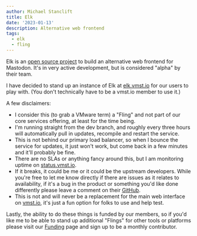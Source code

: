 ```yaml
---
author: Michael Stanclift
title: Elk
date: '2023-01-13'
description: Alternative web frontend
tags:
  - elk
  - fling
---
```


Elk is an [open source project](https://github.com/elk-zone/elk) to build an alternative web frontend for Mastodon.
It's in very active development, but is considered "alpha" by their team.

I have decided to stand up an instance of Elk at [elk.vmst.io](https://elk.vmst.io) for our users to play with.
(You don't technically have to be a vmst.io member to use it.)

A few disclaimers:
- I consider this (to grab a VMware term) a "Fling" and not part of our core services offering, at least for the time being.
- I'm running straight from the dev branch, and roughly every three hours will automatically pull in updates, recompile and restart the service.
- This is not behind our primary load balancer, so when I bounce the service for updates, it just won't work, but come back in a few minutes and it'll probably be fine.
- There are no SLAs or anything fancy around this, but I am monitoring uptime on [status.vmst.io](https://status.vmst.io).
- If it breaks, it could be me or it could be the upstream developers. While you're free to let me know directly if there are issues as it relates to availability, if it's a bug in the product or something you'd like done differently please leave a comment on their [GitHub](https://github.com/elk-zone/elk).
- This is not and will never be a replacement for the main web interface on [vmst.io](https://vmst.io), it's just a fun option for folks to use and help test.

Lastly, the ability to do these things is funded by our members, so if you'd like me to be able to stand up additional "Flings" for other tools or platforms please visit our [Funding](https://docs.vmst.io/funding) page and sign up to be a monthly contributor.